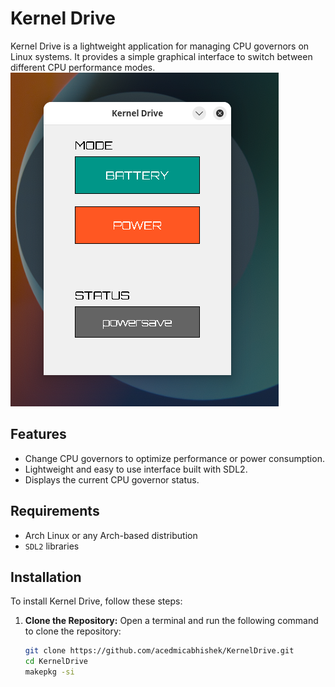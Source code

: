 # Kernel Drive

Kernel Drive is a lightweight application for managing CPU governors on Linux systems. It provides a simple graphical interface to switch between different CPU performance modes.
![Preview](https://github.com/acedmicabhishek/KernelDrive/blob/main/preview.png)
## Features

- Change CPU governors to optimize performance or power consumption.
- Lightweight and easy to use interface built with SDL2.
- Displays the current CPU governor status.

## Requirements

- Arch Linux or any Arch-based distribution
- `SDL2` libraries

## Installation

To install Kernel Drive, follow these steps:

1. **Clone the Repository:**
   Open a terminal and run the following command to clone the repository:

   ```bash
   git clone https://github.com/acedmicabhishek/KernelDrive.git
   cd KernelDrive
   makepkg -si
